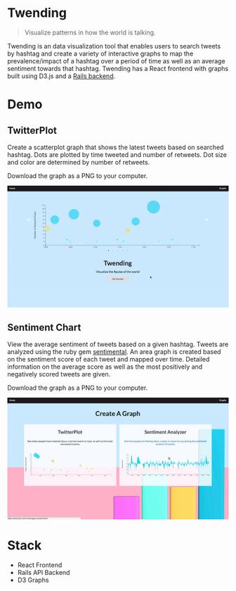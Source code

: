 # Twending
> Visualize patterns in how the world is talking. <br>

Twending is an data visualization tool that enables users to search tweets by hashtag and create a variety of interactive graphs to map the prevalence/impact of a hashtag over a period of time as well as an average sentiment towards that hashtag. Twending has a React frontend with graphs built using D3.js and a <a href="https://github.com/gabystern/d3-twitter-backend">Rails backend</a>.

# Demo
## TwitterPlot
Create a scatterplot graph that shows the latest tweets based on searched hashtag. Dots are plotted by time tweeted and number of retweets. Dot size and color are determined by number of retweets.

Download the graph as a PNG to your computer.

 ![Alt text](./public/assets/vid1.gif?raw=true "TwitterPlot")

## Sentiment Chart
View the average sentiment of tweets based on a given hashtag. Tweets are analyzed using the ruby gem <a href="https://github.com/7compass/sentimental">sentimental</a>. An area graph is created based on the sentiment score of each tweet and mapped over time. Detailed information on the average score as well as the most positively and negatively scored tweets are given.

Download the graph as a PNG to your computer.

 ![Alt text](./public/assets/vid2.gif?raw=true "Sentiment")


# Stack
- React Frontend
- Rails API Backend
- D3 Graphs
